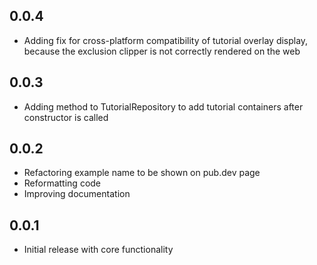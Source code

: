 ## 0.0.4
* Adding fix for cross-platform compatibility of tutorial overlay display, because the exclusion clipper is not 
correctly rendered on the web

## 0.0.3
* Adding method to TutorialRepository to add tutorial containers after constructor is called

## 0.0.2

* Refactoring example name to be shown on pub.dev page
* Reformatting code
* Improving documentation

## 0.0.1

* Initial release with core functionality
